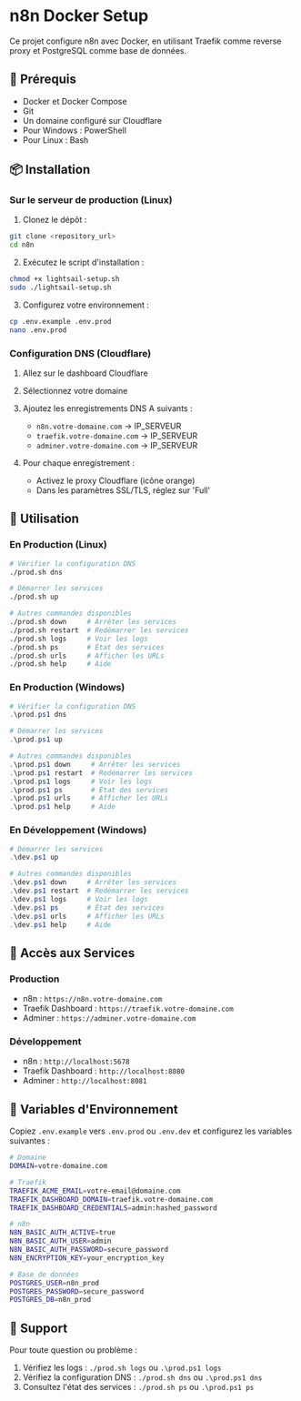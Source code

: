 # n8n Docker Setup

Ce projet configure n8n avec Docker, en utilisant Traefik comme reverse proxy et PostgreSQL comme base de données.

## 🔧 Prérequis

- Docker et Docker Compose
- Git
- Un domaine configuré sur Cloudflare
- Pour Windows : PowerShell
- Pour Linux : Bash

## 📦 Installation

### Sur le serveur de production (Linux)

1. Clonez le dépôt :
```bash
git clone <repository_url>
cd n8n
```

2. Exécutez le script d'installation :
```bash
chmod +x lightsail-setup.sh
sudo ./lightsail-setup.sh
```

3. Configurez votre environnement :
```bash
cp .env.example .env.prod
nano .env.prod
```

### Configuration DNS (Cloudflare)

1. Allez sur le dashboard Cloudflare
2. Sélectionnez votre domaine
3. Ajoutez les enregistrements DNS A suivants :
   - `n8n.votre-domaine.com` → IP_SERVEUR
   - `traefik.votre-domaine.com` → IP_SERVEUR
   - `adminer.votre-domaine.com` → IP_SERVEUR

4. Pour chaque enregistrement :
   - Activez le proxy Cloudflare (icône orange)
   - Dans les paramètres SSL/TLS, réglez sur 'Full'

## 🚀 Utilisation

### En Production (Linux)

```bash
# Vérifier la configuration DNS
./prod.sh dns

# Démarrer les services
./prod.sh up

# Autres commandes disponibles
./prod.sh down     # Arrêter les services
./prod.sh restart  # Redémarrer les services
./prod.sh logs     # Voir les logs
./prod.sh ps       # État des services
./prod.sh urls     # Afficher les URLs
./prod.sh help     # Aide
```

### En Production (Windows)

```powershell
# Vérifier la configuration DNS
.\prod.ps1 dns

# Démarrer les services
.\prod.ps1 up

# Autres commandes disponibles
.\prod.ps1 down     # Arrêter les services
.\prod.ps1 restart  # Redémarrer les services
.\prod.ps1 logs     # Voir les logs
.\prod.ps1 ps       # État des services
.\prod.ps1 urls     # Afficher les URLs
.\prod.ps1 help     # Aide
```

### En Développement (Windows)

```powershell
# Démarrer les services
.\dev.ps1 up

# Autres commandes disponibles
.\dev.ps1 down     # Arrêter les services
.\dev.ps1 restart  # Redémarrer les services
.\dev.ps1 logs     # Voir les logs
.\dev.ps1 ps       # État des services
.\dev.ps1 urls     # Afficher les URLs
.\dev.ps1 help     # Aide
```

## 🔐 Accès aux Services

### Production

- n8n : `https://n8n.votre-domaine.com`
- Traefik Dashboard : `https://traefik.votre-domaine.com`
- Adminer : `https://adminer.votre-domaine.com`

### Développement

- n8n : `http://localhost:5678`
- Traefik Dashboard : `http://localhost:8080`
- Adminer : `http://localhost:8081`

## 📝 Variables d'Environnement

Copiez `.env.example` vers `.env.prod` ou `.env.dev` et configurez les variables suivantes :

```bash
# Domaine
DOMAIN=votre-domaine.com

# Traefik
TRAEFIK_ACME_EMAIL=votre-email@domaine.com
TRAEFIK_DASHBOARD_DOMAIN=traefik.votre-domaine.com
TRAEFIK_DASHBOARD_CREDENTIALS=admin:hashed_password

# n8n
N8N_BASIC_AUTH_ACTIVE=true
N8N_BASIC_AUTH_USER=admin
N8N_BASIC_AUTH_PASSWORD=secure_password
N8N_ENCRYPTION_KEY=your_encryption_key

# Base de données
POSTGRES_USER=n8n_prod
POSTGRES_PASSWORD=secure_password
POSTGRES_DB=n8n_prod
```

## 🛟 Support

Pour toute question ou problème :
1. Vérifiez les logs : `./prod.sh logs` ou `.\prod.ps1 logs`
2. Vérifiez la configuration DNS : `./prod.sh dns` ou `.\prod.ps1 dns`
3. Consultez l'état des services : `./prod.sh ps` ou `.\prod.ps1 ps`
